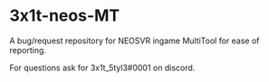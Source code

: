 # 3x1t-neos-MT
A bug/request repository for NEOSVR ingame MultiTool for ease of reporting.

For questions ask for 3x1t_5tyl3#0001 on discord.
